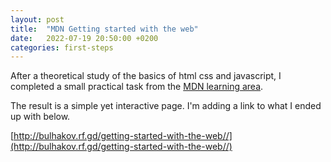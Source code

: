 ```yaml
---
layout: post
title:  "MDN Getting started with the web"
date:   2022-07-19 20:50:00 +0200
categories: first-steps
---
```


After a theoretical study of the basics of html css and javascript, I completed a small practical task from the [MDN learning area](https://developer.mozilla.org/en-US/docs/Learn/Getting_started_with_the_web).

The result is a simple yet interactive page. I'm adding a link to what I ended up with below.

[http://bulhakov.rf.gd/getting-started-with-the-web//](http://bulhakov.rf.gd/getting-started-with-the-web//)